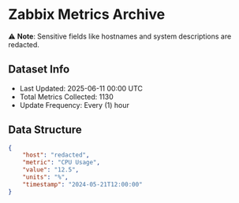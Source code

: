 # Zabbix Metrics Archive

⚠️ **Note**: Sensitive fields like hostnames and system descriptions are redacted.

## Dataset Info
- Last Updated: 2025-06-11 00:00 UTC
- Total Metrics Collected: 1130
- Update Frequency: Every (1) hour

## Data Structure
```json
{
    "host": "redacted",
    "metric": "CPU Usage",
    "value": "12.5",
    "units": "%",
    "timestamp": "2024-05-21T12:00:00"
}
```
